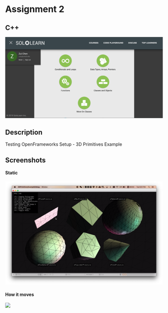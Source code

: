 # Assignment 2
## C++
![](module3-6.png)
## Description
Testing OpenFrameworks Setup - 3D Primitives Example
## Screenshots
#### Static
![](3DPrimitivesStatic.png)
#### How it moves
![](3DPrimitivesTest.gif)
